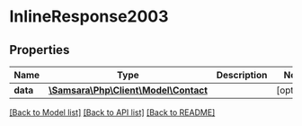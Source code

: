 # InlineResponse2003

## Properties
Name | Type | Description | Notes
------------ | ------------- | ------------- | -------------
**data** | [**\Samsara\Php\Client\Model\Contact**](Contact.md) |  | [optional] 

[[Back to Model list]](../../README.md#documentation-for-models) [[Back to API list]](../../README.md#documentation-for-api-endpoints) [[Back to README]](../../README.md)

